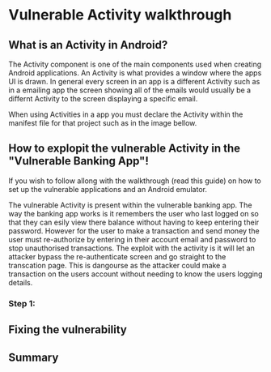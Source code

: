 # Vulnerable Activity walkthrough

## What is an Activity in Android?
The Activity component is one of the main components used when creating Android applications. An Activity is what provides a window where the apps UI is drawn. In general every screen in an app is a different Activity such as in a emailing app the screen showing all of the emails would usually be a differnt Activity to the screen displaying a specific email.


When using Activities in a app you must declare the Activity within the manifest file for that project such as in the image bellow.


## How to explopit the vulnerable Activity in the "Vulnerable Banking App"!


If you wish to follow allong with the walkthrough (read this guide) on how to set up the vulnerable applications and an Android emulator.


The vulnerable Activity is present within the vulnerable banking app. The way the banking app works is it remembers the user who last logged on so that they can esily view there balance without having to keep entering their password. However for the user to make a transaction and send money the user must re-authorize by entering in their account email and password to stop unauthorised transactions. The exploit with the activity is it will let an attacker bypass the re-authenticate screen and go straight to the transcation page. This is dangourse as the attacker could make a transaction on the users account without needing to know the users logging details.

### Step 1:

## Fixing the vulnerability


## Summary

